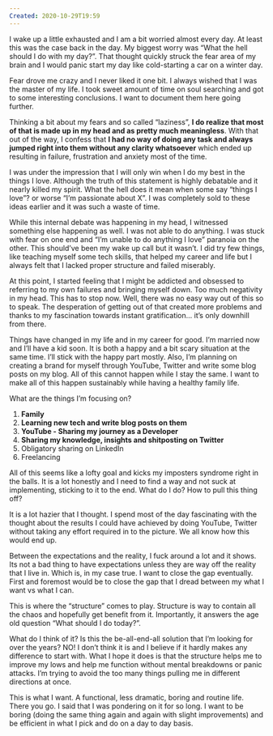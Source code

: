 ```yaml
---
Created: 2020-10-29T19:59
---
```

I wake up a little exhausted and I am a bit worried almost every day. At least this was the case back in the day. My biggest worry was “What the hell should I do with my day?”. That thought quickly struck the fear area of my brain and I would panic start my day like cold-starting a car on a winter day.

Fear drove me crazy and I never liked it one bit. I always wished that I was the master of my life. I took sweet amount of time on soul searching and got to some interesting conclusions. I want to document them here going further.

Thinking a bit about my fears and so called “laziness”, **I do realize that most of that is made up in my head and as pretty much meaningless**. With that out of the way, I confess that **I had no way of doing any task and always jumped right into them without any clarity whatsoever** which ended up resulting in failure, frustration and anxiety most of the time.

I was under the impression that I will only win when I do my best in the things I love. Although the truth of this statement is highly debatable and it nearly killed my spirit. What the hell does it mean when some say “things I love”? or worse “I’m passionate about X”. I was completely sold to these ideas earlier and it was such a waste of time.

While this internal debate was happening in my head, I witnessed something else happening as well. I was not able to do anything. I was stuck with fear on one end and “I’m unable to do anything I love” paranoia on the other. This should’ve been my wake up call but it wasn’t. I did try few things, like teaching myself some tech skills, that helped my career and life but I always felt that I lacked proper structure and failed miserably.

At this point, I started feeling that I might be addicted and obsessed to referring to my own failures and bringing myself down. Too much negativity in my head. This has to stop now. Well, there was no easy way out of this so to speak. The desperation of getting out of that created more problems and thanks to my fascination towards instant gratification... it’s only downhill from there.

Things have changed in my life and in my career for good. I’m married now and I’ll have a kid soon. It is both a happy and a bit scary situation at the same time. I’ll stick with the happy part mostly. Also, I’m planning on creating a brand for myself through YouTube, Twitter and write some blog posts on my blog. All of this cannot happen while I stay the same. I want to make all of this happen sustainably while having a healthy family life.

What are the things I’m focusing on?

1. **Family**
2. **Learning new tech and write blog posts on them**
3. **YouTube - Sharing my journey as a Developer**
4. **Sharing my knowledge, insights and shitposting on Twitter**
5. Obligatory sharing on LinkedIn
6. Freelancing

All of this seems like a lofty goal and kicks my imposters syndrome right in the balls. It is a lot honestly and I need to find a way and not suck at implementing, sticking to it to the end. What do I do? How to pull this thing off?

It is a lot hazier that I thought. I spend most of the day fascinating with the thought about the results I could have achieved by doing YouTube, Twitter without taking any effort required in to the picture. We all know how this would end up.

Between the expectations and the reality, I fuck around a lot and it shows. Its not a bad thing to have expectations unless they are way off the reality that I live in. Which is, in my case true. I want to close the gap eventually. First and foremost would be to close the gap that I dread between my what I want vs what I can.

This is where the “structure” comes to play. Structure is way to contain all the chaos and hopefully get benefit from it. Importantly, it answers the age old question “What should I do today?”.

What do I think of it? Is this the be-all-end-all solution that I’m looking for over the years? NO! I don’t think it is and I believe if it hardly makes any difference to start with. What I hope it does is that the structure helps me to improve my lows and help me function without mental breakdowns or panic attacks. I’m trying to avoid the too many things pulling me in different directions at once.

This is what I want. A functional, less dramatic, boring and routine life. There you go. I said that I was pondering on it for so long. I want to be boring (doing the same thing again and again with slight improvements) and be efficient in what I pick and do on a day to day basis.